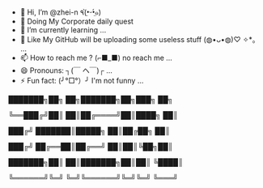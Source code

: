 - 👋 Hi, I’m @zhei-n ٩(•̤̀ᵕ•̤́๑)
- 👀 Doing My Corporate daily quest 
- 🌱 I’m currently learning ... 
- 💞️ Like My GitHub will be uploading some useless stuff (◍•ᴗ•◍)♡ ✧*。  ...
- 📫 How to reach me ? (⌐■_■) no reach me ...
- 😄 Pronouns: ┐(￣ ヘ￣)┌ ...
- ⚡ Fun fact: (╯°□°）╯ I'm not funny  ...
  
███████╗██╗  ██╗███████╗██╗███╗   ██╗

╚══███╔╝██║  ██║██╔════╝██║████╗  ██║

  ███╔╝ ███████║█████╗  ██║██╔██╗ ██║
  
 ███╔╝  ██╔══██║██╔══╝  ██║██║╚██╗██║
 
███████╗██║  ██║███████╗██║██║ ╚████║

╚══════╝╚═╝  ╚═╝╚══════╝╚═╝╚═╝  ╚═══╝

<!---
zhei-n/zhei-n is a ✨ special ✨ repository because its `README.md` (this file) appears on your GitHub profile.
You can click the Preview link to take a look at your changes.
--->
